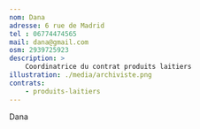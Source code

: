 ```yaml
---
nom: Dana
adresse: 6 rue de Madrid
tel : 06774474565
mail: dana@gmail.com
osm: 2939725923
description: >
    Coordinatrice du contrat produits laitiers
illustration: ./media/archiviste.png
contrats:
    - produits-laitiers
---
```


Dana